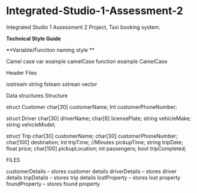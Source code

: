 # Integrated-Studio-1-Assessment-2
Integrated Studio 1 Assessment 2 Project, Taxi booking system.

**Technical Style Guide**

**Variable/Function naming style **

Camel case 
var example camelCase 
function example CamelCase 



 
Header Files

iostream 
string 
fsteam 
sstrean 
vector 

 
Data structures
Structure  

struct Customer 
  char[30] customerName; 
  Int customerPhoneNumber; 

struct Driver 
  char[30] driverName; 
  char[6] licensePlate; 
  string vehicleMake; 
  string vehicleModel; 

struct Trip 
  char[30] customerName; 
  char[30] customerPhoneNumber; 
  char[100] destination; 
  Int tripTime; //Minutes 
  pickupTime; 
  string tripDate; 
   float price; 
  char[100] pickupLocation; 
  int passengers; 
  bool tripCompleted; 


FILES

customerDetails – stores customer details 
driverDetails – stores driver details 
tripDetails – stores trip details 
lostProperty – stores lost property 
foundProperty – stores found property 
